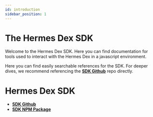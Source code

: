 ```yaml
---
id: introduction
sidebar_position: 1
---
```


# The Hermes Dex SDK

Welcome to the Hermes Dex SDK. Here you can find documentation for tools used to interact with the Hermes Dex in a javascript environment.

Here you can find easily searchable references for the SDK. For deeper dives, we recommend referencing the [**SDK Github**](https://github.com/Hermes-defi/hermes-sdk) repo directly.

# Hermes Dex SDK

- [**SDK Github**](https://github.com/Hermes-defi/hermes-sdk)
- [**SDK NPM Package**](https://www.npmjs.com/package/@hermesdefiofficial/sdk)
